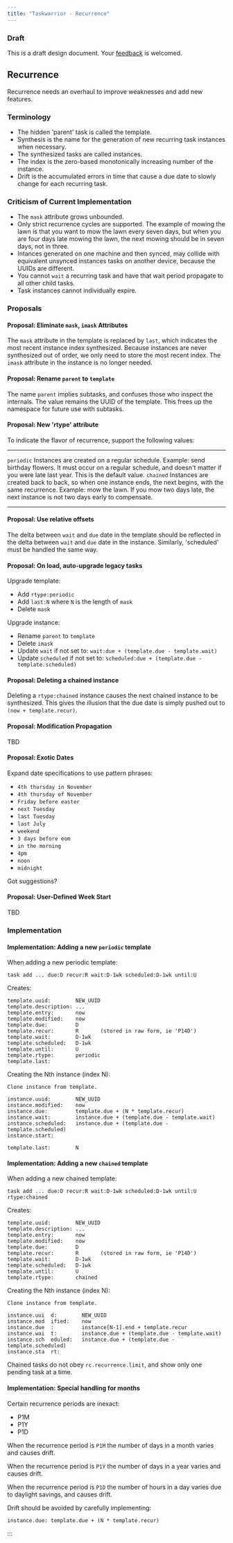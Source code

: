 ```yaml
---
title: "Taskwarrior - Recurrence"
---
```


### Draft

This is a draft design document. Your
[feedback](mailto:support@taskwarrior.org?Subject=Feedback) is welcomed.

Recurrence
----------

Recurrence needs an overhaul to improve weaknesses and add new features.

### Terminology

-   The hidden \'parent\' task is called the template.
-   Synthesis is the name for the generation of new recurring task instances
    when necessary.
-   The synthesized tasks are called instances.
-   The index is the zero-based monotonically increasing number of the instance.
-   Drift is the accumulated errors in time that cause a due date to slowly
    change for each recurring task.

### Criticism of Current Implementation

-   The `mask` attribute grows unbounded.
-   Only strict recurrence cycles are supported. The example of mowing the lawn
    is that you want to mow the lawn every seven days, but when you are four
    days late mowing the lawn, the next mowing should be in seven days, not in
    three.
-   Intances generated on one machine and then synced, may collide with
    equivalent unsynced instances tasks on another device, because the UUIDs are
    different.
-   You cannot `wait` a recurring task and have that wait period propagate to
    all other child tasks.
-   Task instances cannot individually expire.

### Proposals

#### Proposal: Eliminate `mask`, `imaѕk` Attributes

The `mask` attribute in the template is replaced by `last`, which indicates the
most recent instance index synthesized. Because instances are never synthesized
out of order, we only need to store the most recent index. The `imask` attribute
in the instance is no longer needed.

#### Proposal: Rename `parent` to `template`

The name `parent` implies subtasks, and confuses those who inspect the
internals. The value remains the UUID of the template. This frees up the
namespace for future use with subtasks.

#### Proposal: New \'rtype\' attribute

To indicate the flavor of recurrence, support the following values:

  ------------ -------------------------------------------------------------------------------------------------------------------------------------------------------------------------------------------------------------------
  `periodic`   Instances are created on a regular schedule. Example: send birthday flowers. It must occur on a regular schedule, and doesn\'t matter if you were late last year. This is the default value.
  `chained`    Instances are created back to back, so when one instance ends, the next begins, with the same recurrence. Example: mow the lawn. If you mow two days late, the next instance is not two days early to compensate.
  ------------ -------------------------------------------------------------------------------------------------------------------------------------------------------------------------------------------------------------------

#### Proposal: Use relative offsets

The delta between `wait` and `due` date in the template should be reflected in
the delta between `wait` and `due` date in the instance. Similarly,
\'scheduled\' must be handled the same way.

#### Proposal: On load, auto-upgrade legacy tasks

Upgrade template:

-   Add `rtype:periodic`
-   Add `last:N` where `N` is the length of `mask`
-   Delete `mask`

Upgrade instance:

-   Rename `parent` to `template`
-   Delete `imask`
-   Update `wait` if not set to: `wait:due + (template.due - template.wait)`
-   Update `scheduled` if not set to:
    `scheduled:due + (template.due - template.scheduled)`

#### Proposal: Deleting a chained instance

Deleting a `rtype:chained` instance causes the next chained instance to be
synthesized. This gives the illusion that the due date is simply pushed out to
`(now + template.recur)`.

#### Proposal: Modification Propagation

TBD

#### Proposal: Exotic Dates

Expand date specifications to use pattern phrases:

-   `4th thursday in November`
-   `4th thursday of November`
-   `Friday before easter`
-   `next Tuesday`
-   `last Tuesday`
-   `last July`
-   `weekend`
-   `3 days before eom`
-   `in the morning`
-   `4pm`
-   `noon`
-   `midnight`

Got suggestions?

#### Proposal: User-Defined Week Start

TBD

### Implementation

#### Implementation: Adding a new `periodic` template

When adding a new periodic template:

    task add ... due:D recur:R wait:D-1wk scheduled:D-1wk until:U

Creates:

    template.uuid:        NEW_UUID
    template.description: ...
    template.entry:       now
    template.modified:    now
    template.due:         D
    template.recur:       R       (stored in raw form, ie 'P14D')
    template.wait:        D-1wk
    template.scheduled:   D-1wk
    template.until:       U
    template.rtype:       periodic
    template.last:

Creating the Nth instance (index N):

    Clone instance from template.

    instance.uuid:        NEW_UUID
    instance.modified:    now
    instance.due:         template.due + (N * template.recur)
    instance.wait:        instance.due + (template.due - template.wait)
    instance.scheduled:   instance.due + (template.due - template.scheduled)
    instance.start:

    template.last:        N

#### Implementation: Adding a new `chained` template

When adding a new chained template:

    task add ... due:D recur:R wait:D-1wk scheduled:D-1wk until:U rtype:chained

Creates:

    template.uuid:        NEW_UUID
    template.description: ...
    template.entry:       now
    template.modified:    now
    template.due:         D
    template.recur:       R       (stored in raw form, ie 'P14D')
    template.wait:        D-1wk
    template.scheduled:   D-1wk
    template.until:       U
    template.rtype:       chained

Creating the Nth instance (index N):

    Clone instance from template.

    instance.uui  d:        NEW_UUID
    instance.mod  ified:    now
    instance.due  :         instance[N-1].end + template.recur
    instance.wai  t:        instance.due + (template.due - template.wait)
    instance.sch  eduled:   instance.due + (template.due - template.scheduled)
    instance.sta  rt:

Chained tasks do not obey `rc.recurrence.limit`, and show only one pending task
at a time.

#### Implementation: Special handling for months

Certain recurrence periods are inexact:

-   P1M
-   P1Y
-   P1D

When the recurrence period is `P1M` the number of days in a month varies and
causes drift.

When the recurrence period is `P1Y` the number of days in a year varies and
causes drift.

When the recurrence period is `P1D` the number of hours in a day varies due to
daylight savings, and causes drift.

Drift should be avoided by carefully implementing:

    instance.due: template.due + (N * template.recur)
:::
